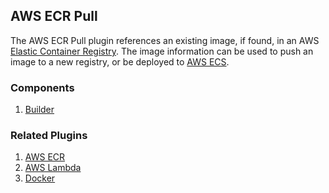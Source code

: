 ## AWS ECR Pull

The AWS ECR Pull plugin references an existing image, if found, in an AWS
[Elastic Container Registry](https://aws.amazon.com/ecr/getting-started/).
The image information can be used to push an image to a new registry, or be
deployed to [AWS ECS](https://aws.amazon.com/ecs/getting-started/).

### Components

1. [Builder](/waypoint/integrations/hashicorp/aws-ecr-pull/latest/components/builder)

### Related Plugins

1. [AWS ECR](/waypoint/integrations/hashicorp/aws-ecr)
1. [AWS Lambda](/waypoint/integrations/hashicorp/aws-lambda)
1. [Docker](/waypoint/integrations/hashicorp/docker)
